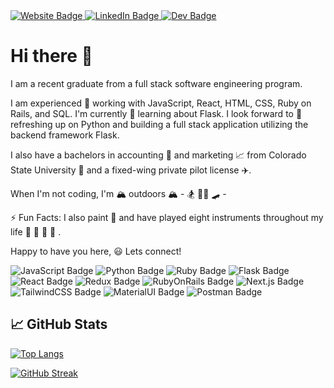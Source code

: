 <div id="links">
    <a href="https://jordanjoseph.vercel.app/">
    <img src="https://img.shields.io/badge/website-000000?style=for-the-badge&logo=About&logoColor=white" alt="Website Badge"/>
  </a>
  <a href="https://www.linkedin.com/in/jordantjoseph/">
    <img src="https://img.shields.io/badge/LinkedIn-blue?style=for-the-badge&logo=linkedin&logoColor=white" alt="LinkedIn Badge"/>
  </a>
  <a href="https://dev.to/jordantaylorj">
    <img src="https://img.shields.io/badge/dev.to-0A0A0A?style=for-the-badge&logo=devdotto&logoColor=white" alt="Dev Badge"/>
  </a>
</div>

# Hi there 👋

I am a recent graduate from a full stack software engineering program.

I am experienced 💫 working with JavaScript, React, HTML, CSS, Ruby on Rails, and SQL. I'm currently 🔭 learning about Flask. I look forward to 🌱 refreshing up on Python and building a full stack application utilizing the backend framework Flask.

I also have a bachelors in accounting 🧮 and marketing 📈 from Colorado State University 💙 and a fixed-wing private pilot license ✈️. 

When I'm not coding, I'm 🏔 outdoors 🏔 - 🏂 🚵‍♀️ 🛹 - 

⚡ Fun Facts: I also paint 🎨 and have played eight instruments throughout my life 🎷 🎸 🎻 🎼 . 


Happy to have you here,
😃 Lets connect!

<div id="badges">
  <img src="https://img.shields.io/badge/JavaScript-323330?style=for-the-badge&logo=javascript&logoColor=F7DF1E" alt="JavaScript Badge"/>
  <img src="https://img.shields.io/badge/Python-FFD43B?style=for-the-badge&logo=python&logoColor=blue" alt="Python Badge"/>
  <img src="https://img.shields.io/badge/Ruby-CC342D?style=for-the-badge&logo=ruby&logoColor=white" alt="Ruby Badge"/>
  <img src="https://img.shields.io/badge/Flask-000000?style=for-the-badge&logo=flask&logoColor=white" alt="Flask Badge"/>
  <img src="https://img.shields.io/badge/React-20232A?style=for-the-badge&logo=react&logoColor=61DAFB" alt="React Badge"/>
  <img src="https://img.shields.io/badge/Redux-593D88?style=for-the-badge&logo=redux&logoColor=white" alt="Redux Badge"/>
  <img src="https://img.shields.io/badge/Ruby_on_Rails-CC0000?style=for-the-badge&logo=ruby-on-rails&logoColor=white" alt="RubyOnRails Badge"/>
  <img src="https://img.shields.io/badge/next%20js-000000?style=for-the-badge&logo=nextdotjs&logoColor=white" alt="Next.js Badge"/>
  <img src="https://img.shields.io/badge/Tailwind_CSS-38B2AC?style=for-the-badge&logo=tailwind-css&logoColor=white" alt="TailwindCSS Badge"/>
  <img src="https://img.shields.io/badge/Material%20UI-007FFF?style=for-the-badge&logo=mui&logoColor=white" alt="MaterialUI Badge"/>
  <img src="https://img.shields.io/badge/Postman-FF6C37?style=for-the-badge&logo=Postman&logoColor=white" alt="Postman Badge"/>
</div>

## 📈 GitHub Stats

[![Top Langs](https://github-readme-stats.vercel.app/api/top-langs/?username=JordanTaylorJ&layout=compact&theme=dark&langs_count=6)](https://github.com/anuraghazra/github-readme-stats)
<!--
[![Anurag's GitHub stats](https://github-readme-stats.vercel.app/api?username=JordanTaylor&theme=cobalt&show_icons=true&count_private=true&include_all_commits=true)](https://github.com/anuraghazra/github-readme-stats)
-->
[![GitHub Streak](https://streak-stats.demolab.com/?user=JordanTaylorJ&theme=react)](https://git.io/streak-stats)

<!--
<a href="https://github.com/anuraghazra/github-readme-stats">
  <img align="center" src="https://github-readme-stats.vercel.app/api/top-langs/?username=JordanTaylorJ&layout=compact&theme=dark" />
</a>
<a href="https://github.com/anuraghazra/github-readme-stats">
  <img align="center" src="https://github-readme-stats.vercel.app/api?username=JordanTaylor&theme=cobalt&show_icons=true&count_private=true" />
</a>
<a href="https://git.io/streak-stats">
  <img align="center" src="https://streak-stats.demolab.com/?user=JordanTaylorJ&theme=react" />
</a>
-->


<!--
**JordanTaylorJ/JordanTaylorJ** is a ✨ _special_ ✨ repository because its `README.md` (this file) appears on your GitHub profile.

Here are some ideas to get you started:

- 🔭 I’m currently working on ...
- 🌱 I’m currently learning ...
- 👯 I’m looking to collaborate on ...
- 🤔 I’m looking for help with ...
- 💬 Ask me about ...
- 📫 How to reach me: ...
- 😄 Pronouns: ...
- ⚡ Fun fact: ...
-->
